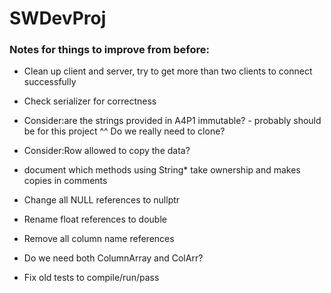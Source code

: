 # SWDevProj



### Notes for things to improve from before:


* Clean up client and server, try to get more than two clients to connect successfully

* Check serializer for correctness

* Consider:are the strings provided in A4P1 immutable? - probably should be for this project
^^ Do we really need to clone?

* Consider:Row allowed to copy the data?

* document which methods using String\* take ownership and makes copies in comments

* Change all NULL references to nullptr

* Rename float references to double

* Remove all column name references

* Do we need both ColumnArray and ColArr?

* Fix old tests to compile/run/pass